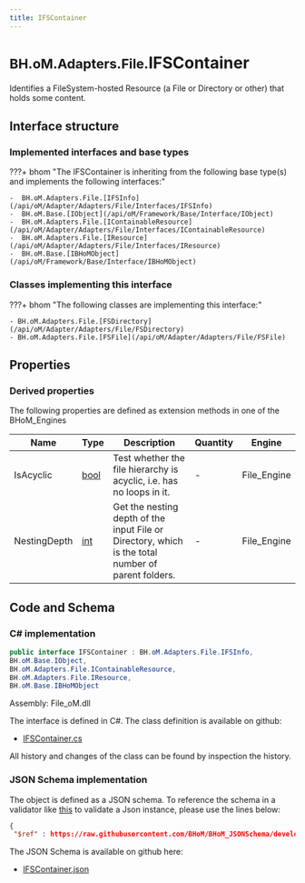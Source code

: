 ```yaml
---
title: IFSContainer
---
```


# <small>BH.oM.Adapters.File.</small>**IFSContainer**

Identifies a FileSystem-hosted Resource (a File or Directory or other) that holds some content.

## Interface structure

### Implemented interfaces and base types

???+ bhom "The IFSContainer is inheriting from the following base type(s) and implements the following interfaces:"

    -  BH.oM.Adapters.File.[IFSInfo](/api/oM/Adapter/Adapters/File/Interfaces/IFSInfo)
    -  BH.oM.Base.[IObject](/api/oM/Framework/Base/Interface/IObject)
    -  BH.oM.Adapters.File.[IContainableResource](/api/oM/Adapter/Adapters/File/Interfaces/IContainableResource)
    -  BH.oM.Adapters.File.[IResource](/api/oM/Adapter/Adapters/File/Interfaces/IResource)
    -  BH.oM.Base.[IBHoMObject](/api/oM/Framework/Base/Interface/IBHoMObject)


### Classes implementing this interface

???+ bhom "The following classes are implementing this interface:"

    - BH.oM.Adapters.File.[FSDirectory](/api/oM/Adapter/Adapters/File/FSDirectory)
    - BH.oM.Adapters.File.[FSFile](/api/oM/Adapter/Adapters/File/FSFile)


## Properties

### Derived properties

The following properties are defined as extension methods in one of the BHoM_Engines

| Name             | Type             | Description      | Quantity         | Engine           |
|------------------|------------------|------------------|------------------|------------------|
| IsAcyclic | [bool](https://learn.microsoft.com/en-us/dotnet/api/System.Boolean?view=netstandard-2.0) | Test whether the file hierarchy is acyclic, i.e. has no loops in it. | - | File_Engine |
| NestingDepth | [int](https://learn.microsoft.com/en-us/dotnet/api/System.Int32?view=netstandard-2.0) | Get the nesting depth of the input File or Directory, which is the total number of parent folders. | - | File_Engine |


## Code and Schema

### C# implementation

``` C# title="C#"
public interface IFSContainer : BH.oM.Adapters.File.IFSInfo,
BH.oM.Base.IObject,
BH.oM.Adapters.File.IContainableResource,
BH.oM.Adapters.File.IResource,
BH.oM.Base.IBHoMObject
```

Assembly: File_oM.dll

The interface is defined in C#. The class definition is available on github:

- [IFSContainer.cs](https://github.com/BHoM/File_Toolkit/blob/develop/File_oM/Interfaces\IFSContainer.cs)

All history and changes of the class can be found by inspection the history.
### JSON Schema implementation

The object is defined as a JSON schema. To reference the schema in a validator like [this](https://www.jsonschemavalidator.net/) to validate a Json instance, please use the lines below:

``` json title="JSON Schema"
{
 "$ref" : https://raw.githubusercontent.com/BHoM/BHoM_JSONSchema/develop/File_oM/IFSContainer.json}
```

The JSON Schema is available on github here:

- [IFSContainer.json](https://github.com/BHoM/BHoM_JSONSchema/blob/develop/File_oM/IFSContainer.json)
